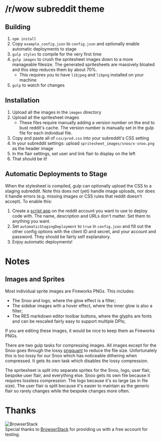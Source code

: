 # /r/wow subreddit theme

## Building

1. `npm install`
2. Copy `example_config.json` to `config.json` and optionally enable automatic deployments to stage
3. `gulp styles` to compile for the very first time
4. `gulp images` to crush the spritesheet images down to a more manageable filesize. The generated spritesheets are massively bloated and this step reduces them by about 70%.
    * This requires you to have `libjpeg` and `libpng` installed on your machine
5. `gulp` to watch for changes

## Installation

1. Upload all the images in the `images` directory
2. Upload all the spritesheet images
    * These files require manually adding a version number on the end to bust reddit's cache. The version number is manually set in the gulp file for each individual file.
3. Copy and paste all of `css/prod.css` into your subreddit's CSS setting
4. In your subreddit settings: upload `spritesheet_images/snoo/x-snoo.png` as the header image
5. In the flair settings, set user and link flair to display on the left
6. That should be it!

## Automatic Deployments to Stage

When the stylesheet is compiled, gulp can optionally upload the CSS to a staging subreddit. Note this does not (yet) handle image uploads, nor does it handle errors (e.g. missing images or CSS rules that reddit doesn't accept). To enable this:
 
1. Create a [script app](https://www.reddit.com/prefs/apps/) on the reddit account you want to use to deploy code with. The name, description and URLs don't matter. Set them to anything you want.
2. Set `automaticStagingDeployment` to `true` in `config.json` and fill out the other config options with the client ID and secret, and your account and password. They should be fairly self explanatory. 
3. Enjoy automatic deployments!

# Notes

## Images and Sprites

Most individual sprite images are Fireworks PNGs. This includes: 
   * The Snoo and logo, where the glow effect is a filter; 
   * The sidebar images with a hover effect, where the inner glow is also a filter;
   * The RES markdown editor toolbar buttons, where the glyphs are fonts and can be rescaled fairly easy to support multiple DPIs;
   
If you are editing these images, it would be nice to keep them as Fireworks PNGs.   

There are two gulp tasks for compressing images. All images except for the Snoo goes through the lossy [pngquant](https://pngquant.org/) to reduce the file size. Unfortunately this is too lossy for our Snoo which has noticeable dithering when compressed. It gets its own task which disables the lossy compression. 
   
The spritesheet is split into separate sprites for the Snoo, logo, user flair, bespoke user flair, and everything else. Snoo gets its own file because it requires lossless compression. The logo because it's so large (as in file size). The user flair is split because it's easier to maintain as the generic flair so rarely changes while the bespoke changes more often.

# Thanks

![BrowserStack](https://i.redd.it/vbwmjeq64d0y.png)   
Special thanks to [BrowserStack](https://www.browserstack.com/) for providing us with a free account for testing.
